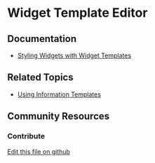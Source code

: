 # Widget Template Editor

## Documentation

* [Styling Widgets with Widget Templates](https://learn.liferay.com/dxp/latest/en/site-building/displaying-content/additional-content-display-options/styling-widgets-with-widget-templates.html)

## Related Topics

* [Using Information Templates](https://learn.liferay.com/dxp/latest/en/site-building/displaying-content/using-information-templates.html)

## Community Resources


### Contribute

[Edit this file on github](https://github.com/olafk/controlpanel-documentation-docs/blob/master/md/74en/com_liferay_template_web_internal_portlet_TemplatePortlet/display.md)
